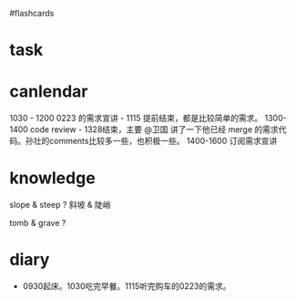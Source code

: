 #flashcards 

# task

# canlendar
1030 - 1200 0223 的需求宣讲 - 1115 提前结束，都是比较简单的需求。
1300-1400 code review - 1328结束，主要 @卫国 讲了一下他已经 merge 的需求代码。孙壮的comments比较多一些，也积极一些。
1400-1600 订阅需求宣讲

# knowledge

slope & steep
?
斜坡 & 陡峭

tomb & grave
?


# diary
- 0930起床。1030吃完早餐。1115听完购车的0223的需求。


